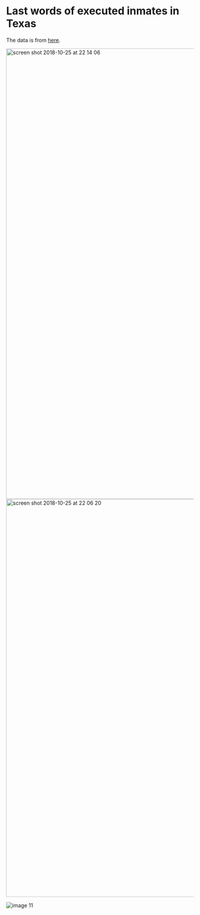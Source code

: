 # Last words of executed inmates in Texas

The data is from [here](http://www.tdcj.state.tx.us/death_row/dr_executed_offenders.html).

<img width="1210" alt="screen shot 2018-10-25 at 22 14 06" src="https://user-images.githubusercontent.com/351828/47527685-6a54a080-d8a3-11e8-8194-f1cfbf881fb0.png">


<img width="1069" alt="screen shot 2018-10-25 at 22 06 20" src="https://user-images.githubusercontent.com/351828/47527201-43499f00-d8a2-11e8-9c3d-175de07a2656.png">

![image 11](https://user-images.githubusercontent.com/351828/47526653-ab978100-d8a0-11e8-9e8c-07bb1bb4cefc.png)

